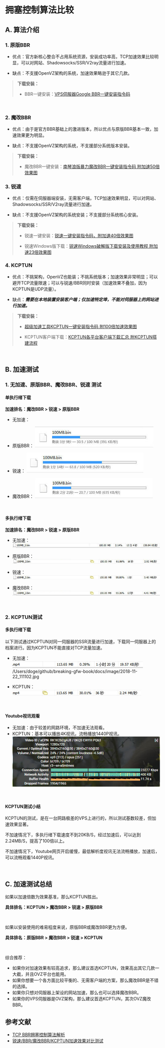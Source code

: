 # 拥塞控制算法比较
## A. 算法介绍

### 1. 原版BBR

* 优点：官方新核心整合不占用系统资源，安装成功率高，TCP加速效果比较明显，可以对网站、Shadowsocks/SSR/V2ray流量进行加速。

* 缺点：不支援OpenVZ架构的系统，加速效果略逊于其它几款。

> **下载安装：**
> * BBR一键安装：[VPS伺服器Google BBR一键安装指令码](https://ssr.tools/199)

 

### 2. 魔改BBR

* 优点：由于是官方BBR基础上的激进版本，所以优点与原版BBR基本一致，加速效果更为明显。

* 缺点：不支援OpenVZ架构的系统，不支援部分系统版本安装。

> **下载安装：**
> * 魔改BBR一键安装：[南琴浪版暴力魔改BBR一键安装指令码 附加速50倍效果图](https://ssr.tools/550)

### 3. 锐速

* 优点：仅需在伺服器端安装，无需客户端，TCP加速效果明显，可以对网站、Shadowsocks/SSR/V2ray流量进行加速。

* 缺点：不支援OpenVZ架构的系统安装；不支援部分系统核心安装。

> **下载安装：**
> * 锐速一键安装：[锐速一键安装指令码，附加速40倍效果图](https://ssr.tools/533)
> 
> * 锐速Windows版下载：[锐速Windows破解版下载安装及使用教程 附加速23倍效果图](https://ssr.tools/573)

### 4. KCPTUN

* 优点：不挑架构，OpenVZ也能装；不挑系统版本；加速效果非常明显；可以避开TCP流量限速；可以与锐速/BBR同时安装（加速效果不叠加，因为KCPTUN是UDP流量）。

* 缺点：***需要在本地装置安装客户端；仅加速特定埠，不能对伺服器上的网站进行加速。***

> **下载安装：**
> * [超级加速工具KCPTUN一键安装指令码 附100倍加速效果图](https://ssr.tools/588)
> 
> * KCPTUN客户端下载：[KCPTUN各平台客户端下载汇总 附KCPTUN搭建流程](https://ssr.tools/637)

 

## B. 加速测试



### 1. 无加速、原版BBR、魔改BBR、锐速 测试
#### 单执行绪下载
**加速排名：魔改BBR > 锐速 > 原版BBR**

* 无加速：
![]()

* 原版BBR：
![](image/BBR-%E4%B8%8B%E8%BD%BD-2018-11-28_112822.jpg)

* 锐速：
![](image/%E9%94%90%E9%80%9F-%E4%B8%8B%E8%BD%BD-2018-11-28_104112.jpg)

* 魔改BBR：
![](image/MBBR-%E4%B8%8B%E8%BD%BD2018-11-28_094608.jpg)



 

#### 多执行绪下载
**加速排名：魔改BBR > 锐速 > 原版BBR**

* 无加速：
![|689x21](image/%E6%97%A0-%E4%B8%8B%E8%BD%BD-2018-11-28_104456.jpg)

* 原版BBR：
![|685x21](image/BBR-%E4%B8%8B%E8%BD%BD-2018-11-28_113008.jpg)

* 锐速：
![|685x19](image/%E9%94%90%E9%80%9F-%E4%B8%8B%E8%BD%BD-2018-11-28_104300.jpg)

* 魔改BBR：
![|687x23](image/MBBR-%E4%B8%8B%E8%BD%BD-2018-11-28_094722.jpg)


 

### 2. KCPTUN测试

#### 多执行绪下载

以下测试通过KCPTUN对同一伺服器的SSR流量进行加速，下载同一伺服器上的档案进行。因为KCPTUN不能直接对TCP流量加速。

* 无加速：
![|425x22](image/2018-11-22_112903.jpg)
/Users/doge/github/breaking-gfw-book/docs/image/2018-11-22_111102.jpg

* KCPTUN：
![|419x21](image/2018-11-22_112654.jpg)

 

#### Youtube视讯观看

* 无加速：由于较差的网路环境，不加速无法观看。
* KCPTUN：基本可以播放4K视讯，流畅播放1440P视讯。
![|495x168](image/2018-11-22_111102.jpg)

 
#### KCPTUN测试小结

KCPTUN的测试，是在一台网路极差的VPS上进行的，所以测试基数较差，但加速效果显著。

不加速情况下，多执行绪下载速度不到20KB/S，经过加速后，可以达到2.24MB/S，提高了100倍以上。

不加速情况下，Youtube网页开启缓慢，最低解析度视讯无法流畅播放，加速后，可以流畅观看1440P视讯。

 

## C. 加速测试总结

如果以加速倍数为效果基准，那么KCPTUN胜出。

**具体排名：KCPTUN > 魔改BBR > 锐速 > 原版BBR**

 

如果以安装使用的难易程度来说，原版BBR或魔改BBR更为方便。

**具体排名：原版BBR > 魔改BBR > 锐速 > KCPTUN**

 

综合推荐：

* 如果你对加速效果有较高追求，那么建议首选KCPTUN，效果高出其它几款一大截，并且OVZ平台也能用。
* 如果你想要一个各方面比较平衡的、无需客户端的方案，那么魔改BBR是不错的选择。
* 如果你只想对伺服器上架设的网站加速，那么也可以选择魔改BBR。
* 如果你的VPS伺服器是OVZ架构，那么建议首选KCPTUN，其次OVZ魔改BBR。

## 参考文献
* [TCP BBR拥塞控制算法解析](https://blog.csdn.net/ebay/article/details/76252481)
* [锐速/BBR/魔改BBR/KCPTUN加速效果对比测试](https://ssr.tools/674)